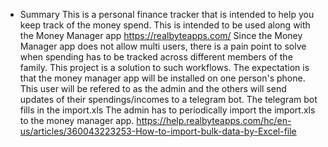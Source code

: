 * Summary
This is a personal finance tracker that is intended to help you keep track
of the money spend.
This is intended to be used along with the Money Manager app https://realbyteapps.com/
Since the Money Manager app does not allow multi users, there is a pain point to solve when
spending has to be tracked across different members of the family.
This project is a solution to such workflows.
The expectation is that the money manager app will be installed on one person's phone.
This user will be refered to as the admin and the others will send updates of their spendings/incomes to a telegram bot.
The telegram bot fills in the import.xls
The admin has to periodically import the import.xls to the money manager app.
https://help.realbyteapps.com/hc/en-us/articles/360043223253-How-to-import-bulk-data-by-Excel-file

